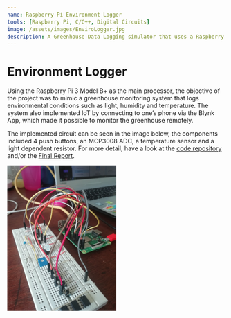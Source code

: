 ```yaml
---
name: Raspberry Pi Environment Logger
tools: [Raspberry Pi, C/C++, Digital Circuits]
image: /assets/images/EnviroLogger.jpg
description: A Greenhouse Data Logging simulator that uses a Raspberry Pi and various peripherals and sensors.
---
```


# Environment Logger
Using the Raspberry Pi 3 Model B+ as the main processor, the objective of the project was to mimic a greenhouse monitoring system that logs environmental conditions such as light, humidity and temperature. The system also implemented IoT by connecting to one’s phone via the Blynk App, which made it possible to monitor the greenhouse remotely.

The implemented circuit can be seen in the image below, the components included 4 push buttons, an MCP3008 ADC, a temperature sensor and a light dependent resistor. For more detail, have a look at the <a href="https://github.com/marrrk/EEE3096/tree/master/ProjectA/src">code repository</a>  and/or the <a href="/assets/pdfs/ProjectA_Report_MKGPUL005_NJRMAR003.pdf">Final Report</a>.

<div>
    <img src="/assets/images/EnviroLogger.jpg" alt="Environment Logger" width="50%" height="auto">
</div>
